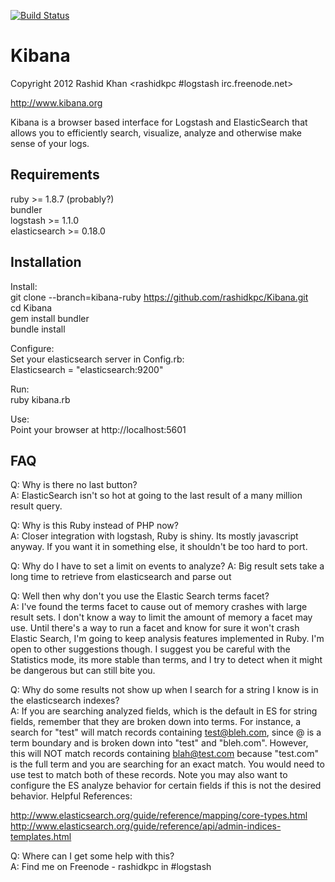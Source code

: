 [![Build Status](https://secure.travis-ci.org/invadersmustdie/Kibana.png?branch=kibana-ruby)](https://travis-ci.org/invadersmustdie/Kibana)

# Kibana
Copyright 2012 Rashid Khan <rashidkpc #logstash irc.freenode.net>

http://www.kibana.org

Kibana is a browser based interface for Logstash and ElasticSearch that allows 
you to efficiently search, visualize, analyze and otherwise make sense of your 
logs. 

## Requirements

ruby >= 1.8.7 (probably?)  
bundler  
logstash >= 1.1.0  
elasticsearch >= 0.18.0  

## Installation
Install:  
  git clone --branch=kibana-ruby https://github.com/rashidkpc/Kibana.git	
  cd Kibana  
	gem install bundler  
	bundle install  

Configure:  
Set your elasticsearch server in Config.rb:  
	Elasticsearch = "elasticsearch:9200"  

Run:  
	ruby kibana.rb  

Use:  
  Point your browser at http://localhost:5601

## FAQ
Q: Why is there no last button?  
A: ElasticSearch isn't so hot at going to the last result of a many million 
result query. 

Q: Why is this Ruby instead of PHP now?  
A: Closer integration with logstash, Ruby is shiny. Its mostly javascript 
anyway. If you want it in something else, it shouldn't be too hard to port.  

Q: Why do I have to set a limit on events to analyze?
A: Big result sets take a long time to retrieve from elasticsearch and parse out  

Q: Well then why don't you use the Elastic Search terms facet?  
A: I've found the terms facet to cause out of memory crashes with large result 
sets. I don't know a way to limit the amount of memory a facet may use. Until 
there's a way to run a facet and know for sure it  won't crash Elastic Search, 
I'm going to keep analysis features implemented in Ruby. I'm open to other 
suggestions though. I suggest you be careful with the Statistics mode, its more
stable than terms, and I try to detect when it might be dangerous but can still
bite you.  

Q: Why do some results not show up when I search for a string I know is in
the elasticsearch indexes?  
A: If you are searching analyzed fields, which is the default in ES for string
fields, remember that they are broken down into terms.  For instance, a search
for "test" will match records containing test@bleh.com, since @ is a term
boundary and is broken down into "test" and "bleh.com".  However, this will NOT
match records containing blah@test.com because "test.com" is the full term and
you are searching for an exact match.  You would need to use test to match both
of these records.  Note you may also want to configure the ES analyze behavior
for certain fields if this is not the desired behavior.  Helpful References:  

  http://www.elasticsearch.org/guide/reference/mapping/core-types.html  
  http://www.elasticsearch.org/guide/reference/api/admin-indices-templates.html  

Q: Where can I get some help with this?                                         
A: Find me on Freenode - rashidkpc in #logstash   
